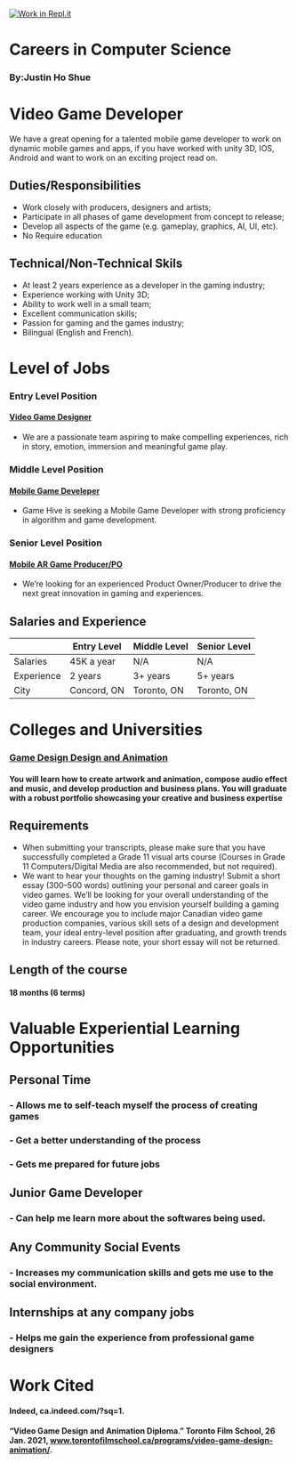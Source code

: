[![Work in Repl.it](https://classroom.github.com/assets/work-in-replit-14baed9a392b3a25080506f3b7b6d57f295ec2978f6f33ec97e36a161684cbe9.svg)](https://classroom.github.com/online_ide?assignment_repo_id=4666766&assignment_repo_type=AssignmentRepo)
# Careers in Computer Science
### By:Justin Ho Shue

# __Video Game Developer__
We have a great opening for a talented mobile game developer to work on dynamic mobile games and apps, if you have worked with unity 3D, IOS, Android and want to work on an exciting project read on.

## Duties/Responsibilities 
 * Work closely with producers, designers and artists;
 * Participate in all phases of game development from concept to release;
 * Develop all aspects of the game (e.g. gameplay, graphics, AI, UI, etc).
 * No Require education

## Technical/Non-Technical Skils 
 * At least 2 years experience as a developer in the gaming industry;
 * Experience working with Unity 3D;
 * Ability to work well in a small team;
 * Excellent communication skills;
 * Passion for gaming and the games industry;
 * Bilingual (English and French).

# Level of Jobs 
### Entry Level Position 
#### [Video Game Designer](https://ca.indeed.com/jobs?q=mobile%20game%20developer&l=Richmond%20Hill%2C%20ON&vjk=df94e54cb3ddb9df)
* We are a passionate team aspiring to make compelling experiences, rich in story, emotion, immersion and meaningful game play.

### Middle Level Position
#### [Mobile Game Develeper](https://ca.indeed.com/jobs?q=mobile%20game%20developer&l=Richmond%20Hill%2C%20ON&vjk=d3b8b95992d94894)
* Game Hive is seeking a Mobile Game Developer with strong proficiency in algorithm and game development.

### Senior Level Position
#### [Mobile AR Game Producer/PO](https://ca.indeed.com/jobs?q=Mobile%20AR%20Game%20Producer%2FPO&l=Richmond%20Hill%2C%20ON&vjk=d008beb8e60acc20)
* We’re looking for an experienced Product Owner/Producer to drive the next great innovation in gaming and experiences.

## Salaries and Experience 
|          | Entry Level | Middle Level | Senior Level |
|----------|-------------|--------------|--------------|
| Salaries |  45K a year |      N/A     |     N/A      |
|Experience|  2 years    |    3+ years  |   5+ years   |
|   City   | Concord, ON |  Toronto, ON |  Toronto, ON |


# Colleges and Universities  

### [Game Design Design and Animation](https://www.torontofilmschool.ca/programs/video-game-design-animation/) 

#### You will learn how to create artwork and animation, compose audio effect and music, and develop production and business plans. You will graduate with a robust portfolio showcasing your creative and business expertise


## __Requirements__ 
* When submitting your transcripts, please make sure that you have successfully completed a Grade 11 visual arts course (Courses in Grade 11 Computers/Digital Media are also recommended, but not required).
* We want to hear your thoughts on the gaming industry! Submit a short essay (300–500 words) outlining your personal and career goals in video games. We’ll be looking for your overall understanding of the video game industry and how you envision yourself building a gaming career. We encourage you to include major Canadian video game production companies, various skill sets of a design and development team, your ideal entry-level position after graduating, and growth trends in industry careers. Please note, your short essay will not be returned.

## __Length of the course__ 
####  18 months (6 terms)

# __Valuable Experiential Learning Opportunities__
## Personal Time
### - Allows me to self-teach myself the process of creating games 
### - Get a better understanding of the process 
### - Gets me prepared for future jobs

## Junior Game Developer
### - Can help me learn more about the softwares being used. 

## Any Community Social Events
### - Increases my communication skills and gets me use to the social environment.

## Internships at any company jobs
### - Helps me gain the experience from professional game designers 

# Work Cited 

#### Indeed, ca.indeed.com/?sq=1. 
#### “Video Game Design and Animation Diploma.” Toronto Film School, 26 Jan. 2021, www.torontofilmschool.ca/programs/video-game-design-animation/. 